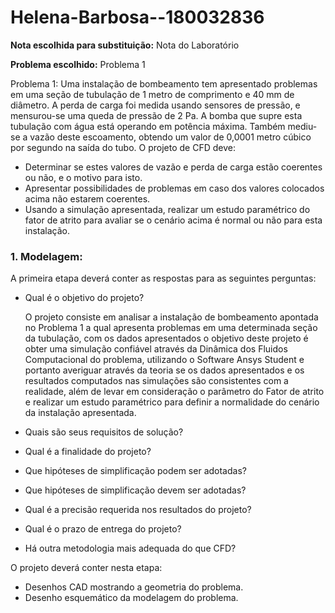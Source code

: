 # Helena-Barbosa--180032836

**Nota escolhida para substituição:** Nota do Laboratório 

**Problema escolhido:** Problema 1 

Problema 1: Uma instalação de bombeamento tem apresentado problemas em uma seção de tubulação de 1 metro de comprimento e 40 mm de diâmetro. A perda de carga foi medida usando sensores de pressão, e mensurou-se uma queda de pressão de 2 Pa. A bomba que supre esta tubulação com água está operando em potência máxima. Também mediu-se a vazão deste escoamento, obtendo um valor de 0,0001 metro cúbico por segundo na saída do tubo. O projeto de CFD deve:

- Determinar se estes valores de vazão e perda de carga estão coerentes ou não, e o motivo para isto.
- Apresentar possibilidades de problemas em caso dos valores colocados acima não estarem coerentes.
- Usando a simulação apresentada, realizar um estudo paramétrico do fator de atrito para avaliar se o cenário acima é normal ou não para esta instalação.

### 1. Modelagem: 

A primeira etapa deverá conter as respostas para as seguintes perguntas:

- Qual é o objetivo do projeto?
    
    O projeto consiste em analisar a instalação de bombeamento apontada no Problema 1 a qual apresenta problemas em uma determinada seção da tubulação, com os dados apresentados o objetivo deste projeto é obter uma simulação confiável através da Dinâmica dos Fluidos Computacional do problema, utilizando o Software Ansys Student e portanto averiguar através da teoria se os dados apresentados e os resultados computados nas simulações são consistentes com a realidade, além de levar em consideração o parâmetro do Fator de atrito e realizar um estudo paramétrico para definir a normalidade do cenário da instalação apresentada.

- Quais são seus requisitos de solução?

    
    
- Qual é a finalidade do projeto?
- Que hipóteses de simplificação podem ser adotadas?
- Que hipóteses de simplificação devem ser adotadas?
- Qual é a precisão requerida nos resultados do projeto?
- Qual é o prazo de entrega do projeto?
- Há outra metodologia mais adequada do que CFD?

O projeto deverá conter nesta etapa:

- Desenhos CAD mostrando a geometria do problema.
- Desenho esquemático da modelagem do problema.

